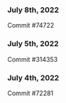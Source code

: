 ### July 8th, 2022

Commit #74722

### July 5th, 2022

Commit #314353


### July 4th, 2022

Commit #72281

